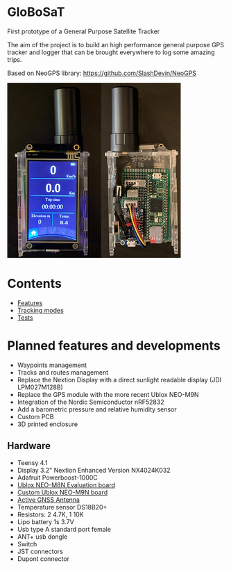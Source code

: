 # GloBoSaT
First prototype of a General Purpose Satellite Tracker

The aim of the project is to build an high performance general purpose GPS tracker and logger that can be brought everywhere to log some amazing trips.

Based on NeoGPS library: https://github.com/SlashDevin/NeoGPS

![Tracking mode Time](https://github.com/Gbertaz/GloBoSaT/blob/master/images/front_back.jpg)

# Contents

* [Features](doc/Features.md)
* [Tracking modes](doc/TrackingModes.md)
* [Tests](doc/Tests.md)

# Planned features and developments

* Waypoints management
* Tracks and routes management
* Replace the Nextion Display with a direct sunlight readable display (JDI LPM027M128B)
* Replace the GPS module with the more recent Ublox NEO-M9N
* Integration of the Nordic Semiconductor nRF52832
* Add a barometric pressure and relative humidity sensor
* Custom PCB
* 3D printed enclosure


## Hardware

* Teensy 4.1
* Display 3.2" Nextion Enhanced Version NX4024K032
* Adafruit Powerboost-1000C
* [Ublox NEO-M8N Evaluation board](https://www.gnss.store/gnss-gps-modules/44-ublox-neo-m8n-gps-gnss-receiver-board-with-sma-for-uav-robots.html)
* [Custom Ublox NEO-M9N board](https://github.com/Gbertaz/GloBoSaT/blob/master/images/neo-m9n.jpg)
* [Active GNSS Antenna](https://www.gnss.store/rf-gps-antennas/28-high-performance-multi-band-gnss-active-quad-helix-antenna-for-rtk.html)
* Temperature sensor DS18B20+
* Resistors: 2 4.7K, 1 10K
* Lipo battery 1s 3.7V
* Usb type A standard port female
* ANT+ usb dongle
* Switch
* JST connectors
* Dupont connector
